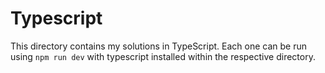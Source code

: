 # Typescript

This directory contains my solutions in TypeScript. Each one can be run using `npm run dev` with typescript installed within the respective directory.